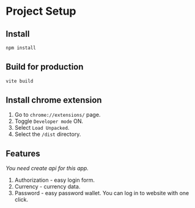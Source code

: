 # Project Setup

## Install

```sh
npm install
```

## Build for production

```sh
vite build
```

## Install chrome extension

1. Go to `chrome://extensions/` page.
2. Toggle `Developer mode` ON.
3. Select `Load Unpacked`.
4. Select the `/dist` directory.

## Features 
_You need create api for this app._
1. Authorization - easy login form.
2. Currency - currency data.
3. Password - easy password wallet. You can log in to website with one click.
